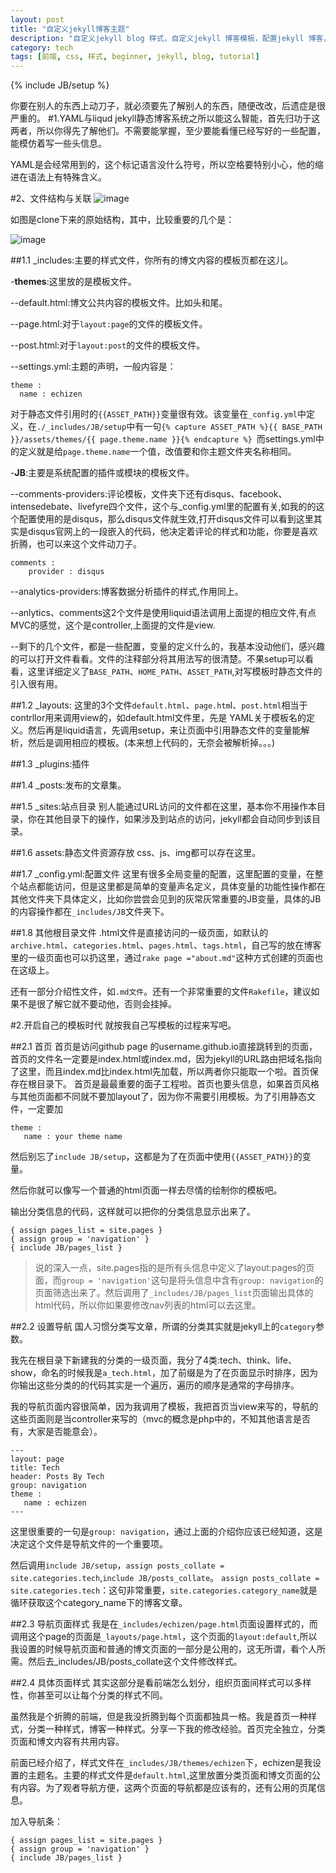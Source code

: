 ```yaml
---
layout: post
title: "自定义jekyll博客主题"
description: "自定义jekyll blog 样式，自定义jekyll 博客模板，配置jekyll 博客，修改jekyll博客默认页面，"
category: tech
tags: [前端, css, 样式, beginner, jekyll, blog, tutorial]
---
```

{% include JB/setup %}

你要在别人的东西上动刀子，就必须要先了解别人的东西，随便改改，后遗症是很严重的。
#1.YAML与liqud
jekyll静态博客系统之所以能这么智能，首先归功于这两者，所以你得先了解他们。不需要能掌握，至少要能看懂已经写好的一些配置，能模仿着写一些头信息。

YAML是会经常用到的，这个标记语言没什么符号，所以空格要特别小心，他的缩进在语法上有特殊含义。


#2、文件结构与关联
![image](https://echizen.github.io/assets/blog-img/QQ20141006-2.png)

如图是clone下来的原始结构，其中，比较重要的几个是：

![image](https://echizen.github.io/assets/blog-img/QQ20141006-3.png)

##1.1 _includes:主要的样式文件，你所有的博文内容的模板页都在这儿。

 -**themes**:这里放的是模板文件。

--default.html:博文公共内容的模板文件。比如头和尾。

--page.html:对于`layout:page`的文件的模板文件。

--post.html:对于`layout:post`的文件的模板文件。

--settings.yml:主题的声明，一般内容是：

```
theme :
  name : echizen
```
对于静态文件引用时的`{{ASSET_PATH}}`变量很有效。该变量在`_config.yml`中定义，在`./_includes/JB/setup`中有一句`{% capture ASSET_PATH %}{{ BASE_PATH }}/assets/themes/{{ page.theme.name }}{% endcapture %} `而settings.yml中的定义就是给`page.theme.name`一个值，改值要和你主题文件夹名称相同。

 -**JB**:主要是系统配置的插件或模块的模板文件。
 
--comments-providers:评论模板，文件夹下还有disqus、facebook、intensedebate、livefyre四个文件，这个与_config.yml里的配置有关,如我的的这个配置使用的是disqus，那么disqus文件就生效,打开disqus文件可以看到这里其实是disqus官网上的一段嵌入的代码，他决定着评论的样式和功能，你要是喜欢折腾，也可以来这个文件动刀子。

```
comments :
    provider : disqus
```


--analytics-providers:博客数据分析插件的样式,作用同上。

--anlytics、comments这2个文件是使用liquid语法调用上面提的相应文件,有点MVC的感觉，这个是controller,上面提的文件是view.

--剩下的几个文件，都是一些配置，变量的定义什么的，我基本没动他们，感兴趣的可以打开文件看看。文件的注释部分将其用法写的很清楚。不果setup可以看看，这里详细定义了`BASE_PATH`、`HOME_PATH`、`ASSET_PATH`,对写模板时静态文件的引入很有用。



##1.2  _layouts:
这里的3个文件`default.html`、`page.htm`l、`post.html`相当于contrllor用来调用view的，如default.html文件里，先是 YAML关于模板名的定义。然后再是liquid语言，先调用setup，来让页面中引用静态文件的变量能解析，然后是调用相应的模板。(本来想上代码的，无奈会被解析掉。。。)


##1.3 _plugins:插件

##1.4 _posts:发布的文章集。

##1.5 _sites:站点目录
别人能通过URL访问的文件都在这里，基本你不用操作本目录，你在其他目录下的操作，如果涉及到站点的访问，jekyll都会自动同步到该目录。

##1.6 assets:静态文件资源存放
css、js、img都可以存在这里。

##1.7 _config.yml:配置文件
这里有很多全局变量的配置，这里配置的变量，在整个站点都能访问，但是这里都是简单的变量声名定义，具体变量的功能性操作都在其他文件夹下具体定义，比如你尝尝会见到的灰常灰常重要的JB变量，具体的JB的内容操作都在`_includes/JB`文件夹下。

##1.8 其他根目录文件
.html文件是直接访问的一级页面，如默认的`archive.html`、`categories.html`、`pages.html`、`tags.html`，自己写的放在博客里的一级页面也可以扔这里，通过`rake page ="about.md"`这种方式创建的页面也在这级上。

还有一部分介绍性文件，如`.md文件`。还有一个非常重要的文件`Rakefile`，建议如果不是很了解它就不要动他，否则会挂掉。

#2.开启自己的模板时代
就按我自己写模板的过程来写吧。

##2.1 首页
首页是访问github page 的username.github.io直接跳转到的页面，首页的文件名一定要是index.html或index.md，因为jekyll的URL路由把域名指向了这里，而且index.md比index.html先加载，所以两者你只能取一个啦。首页保存在根目录下。
    首页是最最重要的面子工程啦。首页也要头信息，如果首页风格与其他页面都不同就不要加layout了，因为你不需要引用模板。为了引用静态文件，一定要加

```
theme :
   name : your theme name
```
然后别忘了`include JB/setup`，这都是为了在页面中使用`{{ASSET_PATH}}`的变量。

然后你就可以像写一个普通的html页面一样去尽情的绘制你的模板吧。

输出分类信息的代码，这样就可以把你的分类信息显示出来了。

```
{ assign pages_list = site.pages }
{ assign group = 'navigation' }
{ include JB/pages_list }
```

>说的深入一点，site.pages指的是所有头信息中定义了layout:pages的页面，而`group = 'navigation'`这句是将头信息中含有`group: navigation`的页面筛选出来了。然后调用了`_includes/JB/pages_list`页面输出具体的html代码，所以你如果要修改nav列表的html可以去这里。

##2.2 设置导航
国人习惯分类写文章，所谓的分类其实就是jekyll上的`category`参数。

我先在根目录下新建我的分类的一级页面，我分了4类:tech、think、life、show，命名的时候我是`a_tech.html`，加了前缀是为了在页面显示时排序，因为你输出这些分类的的代码其实是一个遍历，遍历的顺序是通常的字母排序。

我的导航页面内容很简单，因为我调用了模板，我把首页当view来写的，导航的这些页面则是当controller来写的（mvc的概念是php中的，不知其他语言是否有，大家是否能意会）。

```
---
layout: page
title: Tech
header: Posts By Tech
group: navigation
theme :
   name : echizen
---
```
这里很重要的一句是`group: navigation`，通过上面的介绍你应该已经知道，这是决定这个文件是导航文件的一个重要项。

然后调用`include JB/setup`，`assign posts_collate = site.categories.tech`,`include JB/posts_collate`。
`assign posts_collate = site.categories.tech`：这句非常重要，`site.categories.category_name`就是循环获取这个category_name下的博客文章。

##2.3 导航页面样式
我是在`_includes/echizen/page.html`页面设置样式的，而调用这个page的页面是`_layouts/page.html`，这个页面的`layout:default`,所以我设置的时候导航页面和普通的博文页面的一部分是公用的，这无所谓，看个人所需。然后去_includes/JB/posts_collate这个文件修改样式。

##2.4 具体页面样式
其实这部分是看前端怎么划分，组织页面间样式可以多样性，你甚至可以让每个分类的样式不同。

虽然我是个折腾的前端，但是我没折腾到每个页面都独具一格。我是首页一种样式，分类一种样式，博客一种样式。分享一下我的修改经验。首页完全独立，分类页面和博文内容有共用内容。

前面已经介绍了，样式文件在`_includes/JB/themes/echizen`下，echizen是我设置的主题名。主要的样式文件是`default.html`,这里放置分类页面和博文页面的公有内容。为了观者导航方便，这两个页面的导航都是应该有的，还有公用的页尾信息。

加入导航条：

```
{ assign pages_list = site.pages }
{ assign group = 'navigation' }
{ include JB/pages_list }
```

